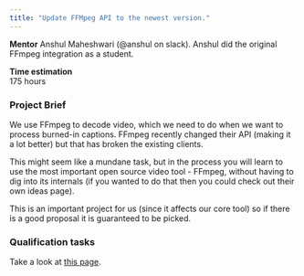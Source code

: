 ```yaml
---
title: "Update FFMpeg API to the newest version."
---
```


**Mentor**
Anshul Maheshwari (@anshul on slack). Anshul did the original FFmpeg integration as a student.  

**Time estimation**  
175 hours

### Project Brief
We use FFmpeg to decode video, which we need to do when we want to process burned-in captions. FFmpeg recently changed their API (making it a lot better) but that has broken the existing clients.  

This might seem like a mundane task, but in the process you will learn to use the most important open source video tool - FFmpeg, without having to dig into its internals (if you wanted to do that then you could check out their own ideas page).  

This is an important project for us (since it affects our core tool) so if there is a good proposal it is guaranteed to be picked.  

### Qualification tasks

Take a look at [this page](/public/gsoc/takehome).
